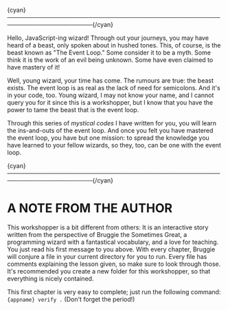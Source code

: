 {cyan}──────────────────────────────────────────────────────────────────────{/cyan}

Hello, JavaScript-ing wizard! Through out your journeys, you may have heard of a beast, only spoken about in hushed tones. This, of course, is the beast known as "The Event Loop." Some consider it to be a myth. Some think it is the work of an evil being unknown. Some have even claimed to have mastery of it! 

Well, young wizard, your time has come. The rumours are true: the beast exists. The event loop is as real as the lack of need for semicolons. And it's in your code, too. Young wizard, I may not know your name, and I cannot query you for it since this is a workshopper, but I know that you have the power to tame the beast that is the event loop.

Through this series of *mystical codes* I have written for you, you will learn the ins-and-outs of the event loop. And once you felt you have mastered the event loop, you have but one mission: to spread the knowledge you have learned to your fellow wizards, so they, too, can be one with the event loop.

{cyan}──────────────────────────────────────────────────────────────────────{/cyan}

# A NOTE FROM THE AUTHOR

This workshopper is a bit different from others: It is an interactive story written from the perspective of Bruggie the Sometimes Great, a programming wizard with a fantastical vocabulary, and a love for teaching. You just read his first message to you above. With every chapter, Bruggie will conjure a file in your current directory for you to run. Every file has comments explaining the lesson given, so make sure to look through those. It's recommended you create a new folder for this workshopper, so that everything is nicely contained. 

This first chapter is very easy to complete; just run the following command: `{appname} verify .` (Don't forget the period!)
